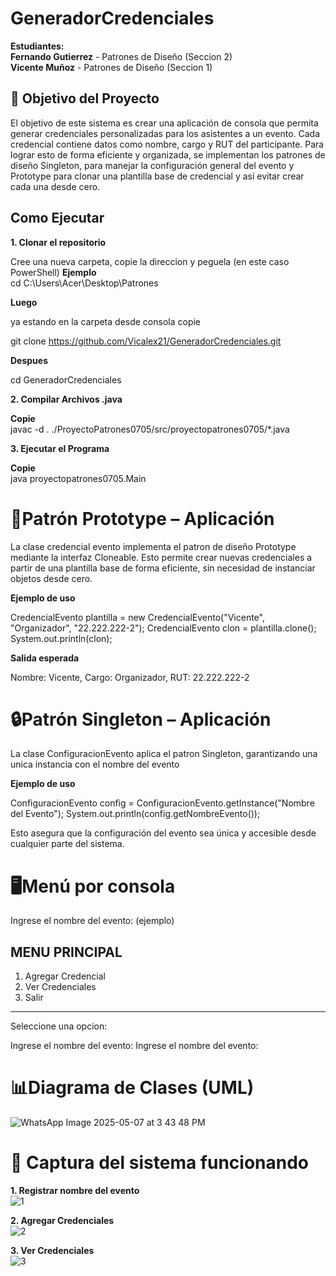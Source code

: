 # GeneradorCredenciales

**Estudiantes:**  
**Fernando Gutierrez** - Patrones de Diseño (Seccion 2)  
**Vicente Muñoz** - Patrones de Diseño (Seccion 1)

            

## 🎯 Objetivo del Proyecto

El objetivo de este sistema es crear una aplicación de consola que permita generar credenciales personalizadas para los asistentes a un evento.
Cada credencial contiene datos como nombre, cargo y RUT del participante. 
Para lograr esto de forma eficiente y organizada, se implementan los patrones de diseño Singleton, para manejar la configuración general del evento y Prototype para clonar una plantilla base de credencial y así evitar crear cada una desde cero.


## Como Ejecutar  
**1. Clonar el repositorio**  

Cree una nueva carpeta, copie la direccion y peguela (en este caso PowerShell)
**Ejemplo**  
cd C:\Users\Acer\Desktop\Patrones  

**Luego**  

ya estando en la carpeta desde consola copie  

git clone https://github.com/Vicalex21/GeneradorCredenciales.git 

**Despues**  

cd GeneradorCredenciales 


**2. Compilar Archivos .java**   

**Copie**  
javac -d . ./ProyectoPatrones0705/src/proyectopatrones0705/*.java

**3. Ejecutar el Programa**  

**Copie**  
java proyectopatrones0705.Main

# 🧬Patrón Prototype – Aplicación

La clase credencial evento implementa el patron de diseño Prototype mediante la interfaz Cloneable. Esto permite crear nuevas credenciales a partir de una plantilla base de forma eficiente, sin necesidad de instanciar objetos desde cero.  

**Ejemplo de uso**  


CredencialEvento plantilla = new CredencialEvento("Vicente", "Organizador", "22.222.222-2");
CredencialEvento clon = plantilla.clone();
System.out.println(clon);

**Salida esperada**  

Nombre: Vicente, Cargo: Organizador, RUT: 22.222.222-2

# 🔒Patrón Singleton – Aplicación  

La clase ConfiguracionEvento aplica el patron Singleton, garantizando una unica instancia con el nombre del evento

**Ejemplo de uso**  

ConfiguracionEvento config = ConfiguracionEvento.getInstance("Nombre del Evento");
System.out.println(config.getNombreEvento());

Esto asegura que la configuración del evento sea única y accesible desde cualquier parte del sistema.


# 🖥️Menú por consola

Ingrese el nombre del evento: (ejemplo)

MENU PRINCIPAL
-------------------------------------------
1. Agregar Credencial
2. Ver Credenciales
3. Salir
-------------------------------------------
Seleccione una opcion: 

Ingrese el nombre del evento: Ingrese el nombre del evento: 


# 📊Diagrama de Clases (UML)
![WhatsApp Image 2025-05-07 at 3 43 48 PM](https://github.com/user-attachments/assets/9c36f860-58e7-4f7f-aaa2-da931fafeffb)



# 📸 Captura del sistema funcionando


**1. Registrar nombre del evento**  
![1](https://github.com/user-attachments/assets/b6da2fdc-8542-401e-9125-fa34802ff23d)  


**2. Agregar Credenciales**  
![2](https://github.com/user-attachments/assets/5f0e89a9-a748-476b-ad99-d851feca0ce3)

**3. Ver Credenciales**  
![3](https://github.com/user-attachments/assets/ab05989f-68fd-4074-9d86-fe4f41c401d1)


